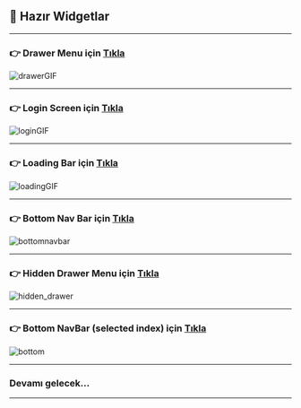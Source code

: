 <h2> 🚀 Hazır Widgetlar </h2>

<hr>

### 👉 Drawer Menu için <a href="https://github.com/ozcanbayram/Flutter-Dart-Learning-Notes/tree/master/ready_custom_widgets/lib/feature/drawer_menu"> Tıkla </a> 
![drawerGIF](https://github.com/user-attachments/assets/dfa46919-da33-44f2-8695-887ca75079cd)
<hr>


### 👉 Login Screen için <a href="https://github.com/ozcanbayram/Flutter-Dart-Learning-Notes/tree/master/ready_custom_widgets/lib/feature/register_screen"> Tıkla </a> 
![loginGIF](https://github.com/user-attachments/assets/0afdb564-83c6-4045-815f-89d401db09b7)
<hr>

### 👉 Loading Bar için <a href="https://github.com/ozcanbayram/Flutter-Dart-Notes-Widgets/tree/master/ready_custom_widgets/lib/feature/loading_bar"> Tıkla </a> 
![loadingGIF](https://github.com/user-attachments/assets/41f3f207-aa9e-4f1c-962e-9787c60aa81a)
<hr>

### 👉 Bottom Nav Bar için <a href="https://github.com/ozcanbayram/Flutter-Dart-Notes-Widgets/blob/master/ready_custom_widgets/lib/feature/bottom_nav_bar/custom_navbar.dart"> Tıkla </a> 
![bottomnavbar](https://github.com/user-attachments/assets/ef62fdc3-884a-47f4-a020-a1e9e3b59bf7)
<hr>

### 👉 Hidden Drawer Menu için <a href="https://github.com/ozcanbayram/Flutter-Dart-Notes-Widgets/tree/master/ready_custom_widgets/lib/feature/hidden_drawer_menu"> Tıkla </a> 

![hidden_drawer](https://github.com/user-attachments/assets/895ef0b3-5794-4018-a21a-b98aba4acda9)

<hr>

### 👉 Bottom NavBar (selected index) için <a href="https://github.com/ozcanbayram/Flutter-Dart-Notes-Widgets/blob/master/ready_custom_widgets/lib/feature/second_bottom_nav_bar/custom_bottom_nav_bar.dart"> Tıkla </a> 

![bottom](https://github.com/user-attachments/assets/cf7d272b-aa42-43ca-a54c-c8712e72c439)

<hr>


### Devamı gelecek...
<hr>
